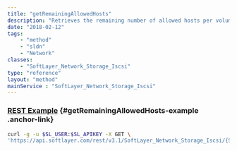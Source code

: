 ```yaml
---
title: "getRemainingAllowedHosts"
description: "Retrieves the remaining number of allowed hosts per volume. "
date: "2018-02-12"
tags:
    - "method"
    - "sldn"
    - "Network"
classes:
    - "SoftLayer_Network_Storage_Iscsi"
type: "reference"
layout: "method"
mainService : "SoftLayer_Network_Storage_Iscsi"
---
```


### [REST Example](#getRemainingAllowedHosts-example) <a href="/article/rest/"><i class="fas fa-question"></i></a> {#getRemainingAllowedHosts-example .anchor-link} 
```bash
curl -g -u $SL_USER:$SL_APIKEY -X GET \
'https://api.softlayer.com/rest/v3.1/SoftLayer_Network_Storage_Iscsi/{SoftLayer_Network_Storage_IscsiID}/getRemainingAllowedHosts'
```
